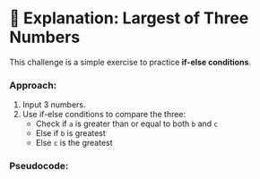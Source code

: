 # 📘 Explanation: Largest of Three Numbers

This challenge is a simple exercise to practice **if-else conditions**.

### Approach:
1. Input 3 numbers.
2. Use if-else conditions to compare the three:
   - Check if `a` is greater than or equal to both `b` and `c`
   - Else if `b` is greatest
   - Else `c` is the greatest

### Pseudocode:

